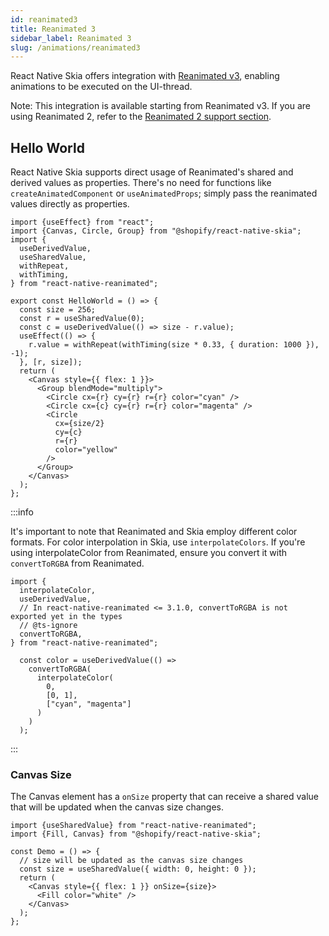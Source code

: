 ```yaml
---
id: reanimated3
title: Reanimated 3
sidebar_label: Reanimated 3
slug: /animations/reanimated3
---
```


React Native Skia offers integration with [Reanimated v3](https://docs.swmansion.com/react-native-reanimated/), enabling animations to be executed on the UI-thread.

Note: This integration is available starting from Reanimated v3. If you are using Reanimated 2, refer to the [Reanimated 2 support section](#reanimated-2).

## Hello World

React Native Skia supports direct usage of Reanimated's shared and derived values as properties. There's no need for functions like `createAnimatedComponent` or `useAnimatedProps`; simply pass the reanimated values directly as properties.

```tsx twoslash
import {useEffect} from "react";
import {Canvas, Circle, Group} from "@shopify/react-native-skia";
import {
  useDerivedValue,
  useSharedValue,
  withRepeat,
  withTiming,
} from "react-native-reanimated";

export const HelloWorld = () => {
  const size = 256;
  const r = useSharedValue(0);
  const c = useDerivedValue(() => size - r.value);
  useEffect(() => {
    r.value = withRepeat(withTiming(size * 0.33, { duration: 1000 }), -1);
  }, [r, size]);
  return (
    <Canvas style={{ flex: 1 }}>
      <Group blendMode="multiply">
        <Circle cx={r} cy={r} r={r} color="cyan" />
        <Circle cx={c} cy={r} r={r} color="magenta" />
        <Circle
          cx={size/2}
          cy={c}
          r={r}
          color="yellow"
        />
      </Group>
    </Canvas>
  );
};
```

:::info

It's important to note that Reanimated and Skia employ different color formats. For color interpolation in Skia, use `interpolateColors`. If you're using interpolateColor from Reanimated, ensure you convert it with `convertToRGBA` from Reanimated.

```tsx twoslash
import {
  interpolateColor,
  useDerivedValue,
  // In react-native-reanimated <= 3.1.0, convertToRGBA is not exported yet in the types
  // @ts-ignore
  convertToRGBA,
} from "react-native-reanimated";

  const color = useDerivedValue(() =>
    convertToRGBA(
      interpolateColor(
        0,
        [0, 1],
        ["cyan", "magenta"]
      )
    )
  );
```

:::

### Canvas Size

The Canvas element has a `onSize` property that can receive a shared value that will be updated when the canvas size changes.

```tsx twoslash
import {useSharedValue} from "react-native-reanimated";
import {Fill, Canvas} from "@shopify/react-native-skia";

const Demo = () => {
  // size will be updated as the canvas size changes
  const size = useSharedValue({ width: 0, height: 0 });
  return (
    <Canvas style={{ flex: 1 }} onSize={size}>
      <Fill color="white" />
    </Canvas>
  );
};
```
